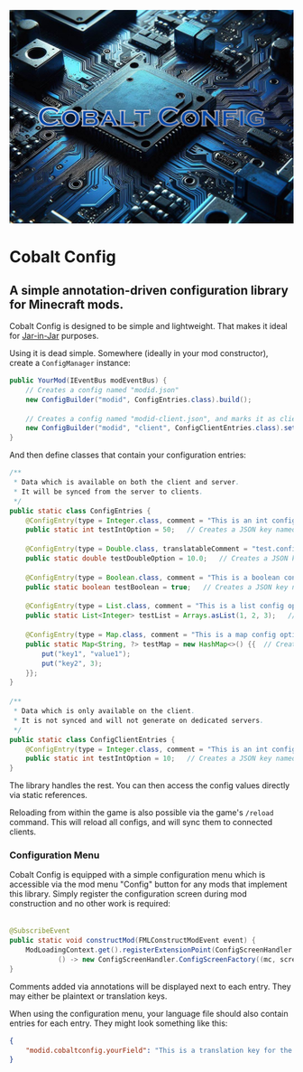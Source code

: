 ![Cobalt Config Logo](logo.png)

# Cobalt Config

## A simple annotation-driven configuration library for Minecraft mods.

Cobalt Config is designed to be simple and lightweight. That makes it ideal
for [Jar-in-Jar](https://docs.neoforged.net/neogradle/docs/dependencies/jarinjar) purposes.

Using it is dead simple. Somewhere (ideally in your mod constructor), create a `ConfigManager` instance:

```java
public YourMod(IEventBus modEventBus) {
	// Creates a config named "modid.json"
	new ConfigBuilder("modid", ConfigEntries.class).build();

	// Creates a config named "modid-client.json", and marks it as client-only
	new ConfigBuilder("modid", "client", ConfigClientEntries.class).setClientOnly(true).build();
}
```

And then define classes that contain your configuration entries:

```java
/**
 * Data which is available on both the client and server.
 * It will be synced from the server to clients.
 */
public static class ConfigEntries {
	@ConfigEntry(type = Integer.class, comment = "This is an int config option")
	public static int testIntOption = 50;   // Creates a JSON key named "testIntOption" with a default value of 50

	@ConfigEntry(type = Double.class, translatableComment = "test.config.translate")
	public static double testDoubleOption = 10.0;   // Creates a JSON key named "testDoubleOption" with a default value of 10.0

	@ConfigEntry(type = Boolean.class, comment = "This is a boolean config option")
	public static boolean testBoolean = true;   // Creates a JSON key named "testBoolean" with a default value of true

	@ConfigEntry(type = List.class, comment = "This is a list config option")
	public static List<Integer> testList = Arrays.asList(1, 2, 3);   // Creates a JSON key named "testList" with a default value of [1, 2, 3]

	@ConfigEntry(type = Map.class, comment = "This is a map config option")
	public static Map<String, ?> testMap = new HashMap<>() {{  // Creates a JSON key named "testMap" with a default value of {"key1": "value1", "key2": 3}
		put("key1", "value1");
		put("key2", 3);
	}};
}

/**
 * Data which is only available on the client.
 * It is not synced and will not generate on dedicated servers.
 */
public static class ConfigClientEntries {
	@ConfigEntry(type = Integer.class, comment = "This is an int config option")
	public static int testIntOption = 10;   // Creates a JSON key named "testIntOption" with a default value of 10
}
```

The library handles the rest. You can then access the config values directly via static references.

Reloading from within the game is also possible via the game's `/reload` command. This will reload all configs, and will
sync them to connected clients.

### Configuration Menu

Cobalt Config is equipped with a simple configuration menu which is accessible via the mod menu "Config" button for any
mods that implement this library. Simply register the configuration screen during mod construction and no other work is
required:

```java

@SubscribeEvent
public static void constructMod(FMLConstructModEvent event) {
	ModLoadingContext.get().registerExtensionPoint(ConfigScreenHandler.ConfigScreenFactory.class,
			() -> new ConfigScreenHandler.ConfigScreenFactory((mc, screen) -> CobaltConfigScreen.getScreen(screen, CobaltConfig.MOD_ID)));
}
```

Comments added via annotations will be displayed next to each entry. They may either be plaintext or translation keys.

When using the configuration menu, your language file should also contain entries for each entry. They might look
something like this:

```json
{
	"modid.cobaltconfig.yourField": "This is a translation key for the config option yourField"
}
```